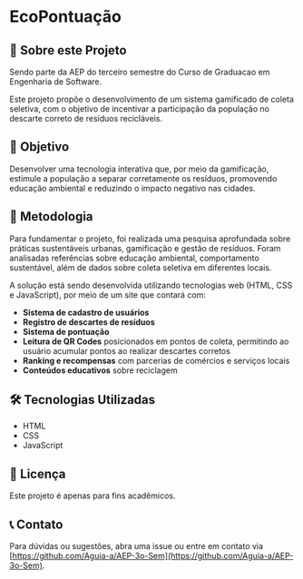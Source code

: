 # EcoPontuação

## 📕 Sobre este Projeto

Sendo parte da AEP do terceiro semestre do Curso de Graduacao em Engenharia de Software.

Este projeto propõe o desenvolvimento de um sistema gamificado de coleta seletiva, com o objetivo de incentivar a participação da população no descarte correto de resíduos recicláveis.

## 🚀​ Objetivo

Desenvolver uma tecnologia interativa que, por meio da gamificação, estimule a população a separar corretamente os resíduos, promovendo educação ambiental e reduzindo o impacto negativo nas cidades.

## 🔎 Metodologia

Para fundamentar o projeto, foi realizada uma pesquisa aprofundada sobre práticas sustentáveis urbanas, gamificação e gestão de resíduos. Foram analisadas referências sobre educação ambiental, comportamento sustentável, além de dados sobre coleta seletiva em diferentes locais.

A solução está sendo desenvolvida utilizando tecnologias web (HTML, CSS e JavaScript), por meio de um site que contará com:

- **Sistema de cadastro de usuários**
- **Registro de descartes de resíduos**
- **Sistema de pontuação**
- **Leitura de QR Codes** posicionados em pontos de coleta, permitindo ao usuário acumular pontos ao realizar descartes corretos
- **Ranking e recompensas** com parcerias de comércios e serviços locais
- **Conteúdos educativos** sobre reciclagem

## ​🛠️​ Tecnologias Utilizadas

- HTML
- CSS
- JavaScript

## 📃​ Licença

Este projeto é apenas para fins acadêmicos.

## 📞​ Contato

Para dúvidas ou sugestões, abra uma issue ou entre em contato via [https://github.com/Aguia-a/AEP-3o-Sem](https://github.com/Aguia-a/AEP-3o-Sem).
